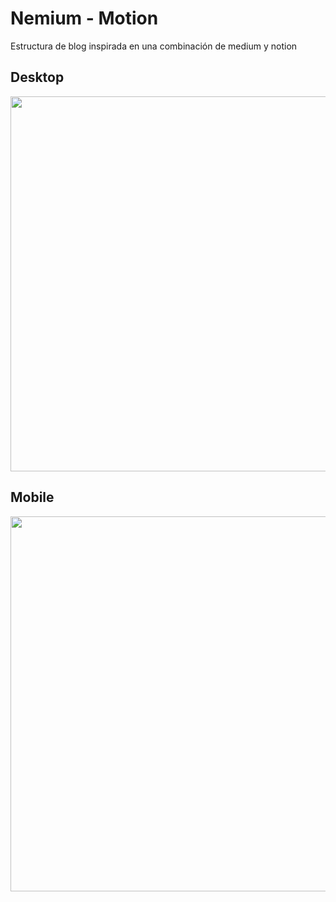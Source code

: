 # Nemium - Motion
Estructura de blog inspirada en una combinación de medium y notion

## Desktop

<img width="600px"  src="https://raw.githubusercontent.com/uxcristopher/imagenes/main/Readmes/nemium/medium-1.png" />


## Mobile

<img width="600px"  src="https://raw.githubusercontent.com/uxcristopher/imagenes/main/Readmes/nemium/nemium.png" />
